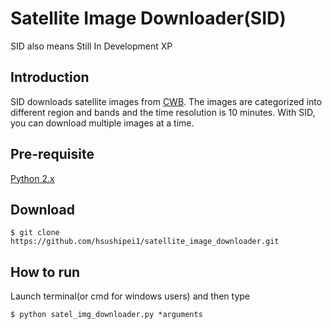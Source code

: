 # Satellite Image Downloader(SID)
SID also means Still In Development XP

## Introduction
SID downloads satellite images from [CWB](http://www.cwb.gov.tw/V7/observe/satellite/Sat_T.htm). The images are categorized into different region and bands and the time resolution is 10 minutes. With SID, you can download multiple images at a time.

## Pre-requisite
[Python 2.x](https://www.python.org)

## Download
```
$ git clone https://github.com/hsushipei1/satellite_image_downloader.git
```

## How to run
Launch terminal(or cmd for windows users) and then type
```
$ python satel_img_downloader.py *arguments
```

